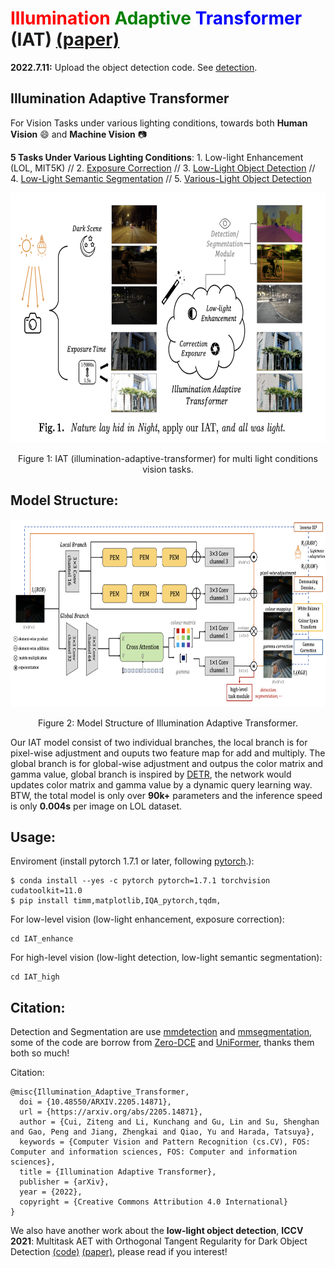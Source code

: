 # <font color=red>Illumination</font> <font color=green>Adaptive</font> <font color=blue>Transformer</font> (IAT) [(paper)](https://arxiv.org/abs/2205.14871) 

**2022.7.11:** Upload the object detection code. See [detection](https://github.com/cuiziteng/Illumination-Adaptive-Transformer/tree/main/IAT_high/IAT_mmdetection).

## Illumination Adaptive Transformer

For Vision Tasks under various lighting conditions, towards both **Human Vision** :smile:  and **Machine Vision** :camera: 

**5 Tasks Under Various Lighting Conditions**: 1. Low-light Enhancement (LOL, MIT5K) // 2. [Exposure Correction](https://github.com/mahmoudnafifi/Exposure_Correction) // 3. [Low-Light Object Detection](https://arxiv.org/abs/1805.11227) // 4. [Low-Light Semantic Segmentation](https://openaccess.thecvf.com/content/ICCV2021/html/Sakaridis_ACDC_The_Adverse_Conditions_Dataset_With_Correspondences_for_Semantic_Driving_ICCV_2021_paper.html) // 5. [Various-Light Object Detection](https://bop.felk.cvut.cz/home/)

<!-- ![image](pics/WechatIMG416.png) -->
<div align="center">
  <img src="./pics/WechatIMG416.png" height="400">
</div>
<p align="center">
  Figure 1: IAT (illumination-adaptive-transformer) for multi light conditions vision tasks.
</p>


## Model Structure:

<!-- ![image](pics/WechatIMG532.png) -->
<div align="center">
  <img src="./pics/WechatIMG532.png" height="300">
</div>
<p align="center">
  Figure 2: Model Structure of Illumination Adaptive Transformer.
</p>

Our IAT model consist of two individual branches, the local branch is for pixel-wise adjustment and ouputs two feature map for add and multiply. The global branch is for global-wise adjustment and outpus the color matrix and gamma value, global branch is inspired by [DETR](https://github.com/facebookresearch/detr), the network would updates color matrix and gamma value by a dynamic query learning way. BTW, the total model is only over **90k+** parameters and the inference speed is only **0.004s** per image on LOL dataset.

## Usage:

Enviroment (install pytorch 1.7.1 or later, following [pytorch](https://pytorch.org/).):
```
$ conda install --yes -c pytorch pytorch=1.7.1 torchvision cudatoolkit=11.0
$ pip install timm,matplotlib,IQA_pytorch,tqdm,
```

For low-level vision (low-light enhancement, exposure correction):
```
cd IAT_enhance
```

For high-level vision (low-light detection, low-light semantic segmentation):
```
cd IAT_high
```

## Citation:

Detection and Segmentation are use [mmdetection](https://mmdetection.readthedocs.io/en/latest/) and [mmsegmentation](https://mmsegmentation.readthedocs.io/en/latest/), some of the code are borrow from [Zero-DCE](https://github.com/Li-Chongyi/Zero-DCE) and [UniFormer](https://github.com/Sense-X/UniFormer), thanks them both so much!

Citation:
```
@misc{Illumination_Adaptive_Transformer,
  doi = {10.48550/ARXIV.2205.14871},
  url = {https://arxiv.org/abs/2205.14871},
  author = {Cui, Ziteng and Li, Kunchang and Gu, Lin and Su, Shenghan and Gao, Peng and Jiang, Zhengkai and Qiao, Yu and Harada, Tatsuya},
  keywords = {Computer Vision and Pattern Recognition (cs.CV), FOS: Computer and information sciences, FOS: Computer and information sciences},
  title = {Illumination Adaptive Transformer},
  publisher = {arXiv},
  year = {2022},
  copyright = {Creative Commons Attribution 4.0 International}
}
```

We also have another work about the **low-light object detection**, **ICCV 2021**: Multitask AET with Orthogonal Tangent Regularity for Dark Object Detection [(code)](https://github.com/cuiziteng/ICCV_MAET) [(paper)](https://openaccess.thecvf.com/content/ICCV2021/papers/Cui_Multitask_AET_With_Orthogonal_Tangent_Regularity_for_Dark_Object_Detection_ICCV_2021_paper.pdf), please read if you interest!

